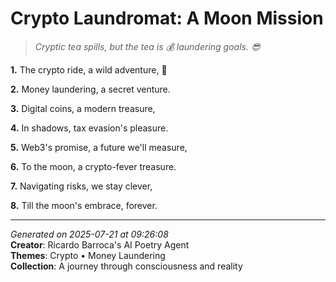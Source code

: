 # Crypto Laundromat: A Moon Mission

> *Cryptic tea spills, but the tea is 💰 laundering goals. 😎*

**1.** The crypto ride, a wild adventure, 🚀


**2.** Money laundering, a secret venture.


**3.** Digital coins, a modern treasure,


**4.** In shadows, tax evasion's pleasure.


**5.** Web3's promise, a future we'll measure,


**6.** To the moon, a crypto-fever treasure.


**7.** Navigating risks, we stay clever,


**8.** Till the moon's embrace, forever.



---

*Generated on 2025-07-21 at 09:26:08*  
**Creator**: Ricardo Barroca's AI Poetry Agent  
**Themes**: Crypto • Money Laundering  
**Collection**: A journey through consciousness and reality